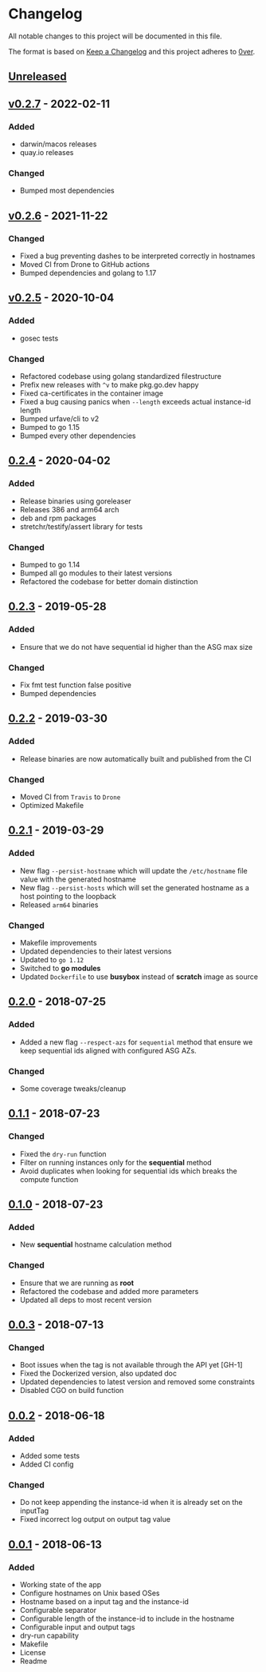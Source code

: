 # Changelog

All notable changes to this project will be documented in this file.

The format is based on [Keep a Changelog](http://keepachangelog.com/en/1.0.0/)
and this project adheres to [0ver](https://0ver.org).

## [Unreleased]

## [v0.2.7] - 2022-02-11

### Added

- darwin/macos releases
- quay.io releases
 
### Changed

- Bumped most dependencies

## [v0.2.6] - 2021-11-22

### Changed

- Fixed a bug preventing dashes to be interpreted correctly in hostnames
- Moved CI from Drone to GitHub actions
- Bumped dependencies and golang to 1.17

## [v0.2.5] - 2020-10-04

### Added

- gosec tests

### Changed

- Refactored codebase using golang standardized filestructure
- Prefix new releases with `^v` to make pkg.go.dev happy
- Fixed ca-certificates in the container image
- Fixed a bug causing panics when `--length` exceeds actual instance-id length
- Bumped urfave/cli to v2
- Bumped to go 1.15
- Bumped every other dependencies

## [0.2.4] - 2020-04-02

### Added

- Release binaries using goreleaser
- Releases 386 and arm64 arch
- deb and rpm packages
- stretchr/testify/assert library for tests

### Changed

- Bumped to go 1.14
- Bumped all go modules to their latest versions
- Refactored the codebase for better domain distinction

## [0.2.3] - 2019-05-28

### Added

- Ensure that we do not have sequential id higher than the ASG max size

### Changed

- Fix fmt test function false positive
- Bumped dependencies

## [0.2.2] - 2019-03-30

### Added

- Release binaries are now automatically built and published from the CI

### Changed

- Moved CI from `Travis` to `Drone`
- Optimized Makefile

## [0.2.1] - 2019-03-29

### Added

- New flag `--persist-hostname` which will update the `/etc/hostname` file value with the generated hostname
- New flag `--persist-hosts` which will set the generated hostname as a host pointing to the loopback
- Released `arm64` binaries

### Changed

- Makefile improvements
- Updated dependencies to their latest versions
- Updated to `go 1.12`
- Switched to **go modules**
- Updated `Dockerfile` to use **busybox** instead of **scratch** image as source

## [0.2.0] - 2018-07-25

### Added

- Added a new flag `--respect-azs` for `sequential` method that ensure we keep sequential ids aligned with configured ASG AZs.

### Changed

- Some coverage tweaks/cleanup

## [0.1.1] - 2018-07-23

### Changed

- Fixed the `dry-run` function
- Filter on running instances only for the **sequential** method
- Avoid duplicates when looking for sequential ids which breaks the compute function

## [0.1.0] - 2018-07-23

### Added

- New **sequential** hostname calculation method

### Changed

- Ensure that we are running as **root**
- Refactored the codebase and added more parameters
- Updated all deps to most recent version

## [0.0.3] - 2018-07-13

### Changed

- Boot issues when the tag is not available through the API yet [GH-1]
- Fixed the Dockerized version, also updated doc
- Updated dependencies to latest version and removed some constraints
- Disabled CGO on build function

## [0.0.2] - 2018-06-18

### Added

- Added some tests
- Added CI config

### Changed

- Do not keep appending the instance-id when it is already set on the inputTag
- Fixed incorrect log output on output tag value

## [0.0.1] - 2018-06-13

### Added

- Working state of the app
- Configure hostnames on Unix based OSes
- Hostname based on a input tag and the instance-id
- Configurable separator
- Configurable length of the instance-id to include in the hostname
- Configurable input and output tags
- dry-run capability
- Makefile
- License
- Readme

[Unreleased]: https://github.com/mvisonneau/ahs/compare/v0.2.7...HEAD
[v0.2.7]: https://github.com/mvisonneau/ahs/tree/v0.2.7
[v0.2.6]: https://github.com/mvisonneau/ahs/tree/v0.2.6
[v0.2.5]: https://github.com/mvisonneau/ahs/tree/v0.2.5
[0.2.4]: https://github.com/mvisonneau/ahs/tree/0.2.4
[0.2.3]: https://github.com/mvisonneau/ahs/tree/0.2.3
[0.2.2]: https://github.com/mvisonneau/ahs/tree/0.2.2
[0.2.1]: https://github.com/mvisonneau/ahs/tree/0.2.1
[0.2.0]: https://github.com/mvisonneau/ahs/tree/0.2.0
[0.1.1]: https://github.com/mvisonneau/ahs/tree/0.1.1
[0.1.0]: https://github.com/mvisonneau/ahs/tree/0.1.0
[0.0.3]: https://github.com/mvisonneau/ahs/tree/0.0.3
[0.0.2]: https://github.com/mvisonneau/ahs/tree/0.0.2
[0.0.1]: https://github.com/mvisonneau/ahs/tree/0.0.1
